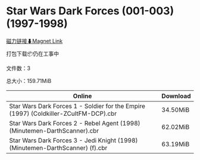 # Star Wars Dark Forces (001-003)(1997-1998)

[磁力链接⬇Magnet Link](magnet:?xt=urn:btih:7b51535b6f6ad13c77f0c1532e4e2053af2d5851&dn=Star%20Wars%20Dark%20Forces%20%28001-003%29%281997-1998%29)

打包下载📦仍在工事中

文件数：3

总大小：159.71MiB

Online | Download
--- | ---
Star Wars Dark Forces 1 - Soldier for the Empire (1997) (Coldkiller-ZCultFM-DCP).cbr | 34.50MiB
Star Wars Dark Forces 2 - Rebel Agent (1998) (Minutemen-DarthScanner).cbr | 62.02MiB
Star Wars Dark Forces 3 - Jedi Knight (1998) (Minutemen-DarthScanner) (f).cbr | 63.19MiB